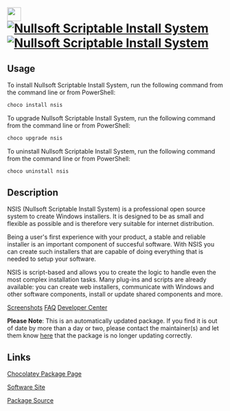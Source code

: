 ﻿# <img src="https://cdn.jsdelivr.net/gh/mkevenaar/chocolatey-packages@047dcebf11a3a9a89dabcbebe2d091111382a619/icons/nsis.png" width="32" height="32"/> [![Nullsoft Scriptable Install System](https://img.shields.io/chocolatey/v/nsis.svg?label=Nullsoft+Scriptable+Install+System)](https://community.chocolatey.org/packages/nsis) [![Nullsoft Scriptable Install System](https://img.shields.io/chocolatey/dt/nsis.svg)](https://community.chocolatey.org/packages/nsis)

## Usage

To install Nullsoft Scriptable Install System, run the following command from the command line or from PowerShell:

```powershell
choco install nsis
```

To upgrade Nullsoft Scriptable Install System, run the following command from the command line or from PowerShell:

```powershell
choco upgrade nsis
```

To uninstall Nullsoft Scriptable Install System, run the following command from the command line or from PowerShell:

```powershell
choco uninstall nsis
```

## Description

NSIS (Nullsoft Scriptable Install System) is a professional open source system to create Windows installers. It is designed to be as small and flexible as possible and is therefore very suitable for internet distribution.

Being a user's first experience with your product, a stable and reliable installer is an important component of succesful software. With NSIS you can create such installers that are capable of doing everything that is needed to setup your software.

NSIS is script-based and allows you to create the logic to handle even the most complex installation tasks. Many plug-ins and scripts are already available: you can create web installers, communicate with Windows and other software components, install or update shared components and more.

[Screenshots](http://nsis.sourceforge.net/Screenshots)
[FAQ](http://nsis.sourceforge.net/FAQ)
[Developer Center](http://nsis.sourceforge.net/Developer_Center)

**Please Note**: This is an automatically updated package. If you find it is
out of date by more than a day or two, please contact the maintainer(s) and
let them know [here](https://github.com/mkevenaar/chocolatey-packages/issues) that the package is no longer updating correctly.


## Links

[Chocolatey Package Page](https://community.chocolatey.org/packages/nsis)

[Software Site](http://nsis.sourceforge.net/)

[Package Source](https://github.com/mkevenaar/chocolatey-packages/tree/master/automatic/nsis)

